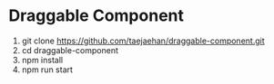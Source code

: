 # Draggable Component

1. git clone https://github.com/taejaehan/draggable-component.git
3. cd draggable-component
2. npm install
3. npm run start